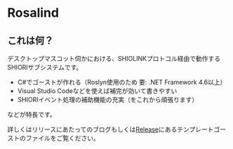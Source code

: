 # Rosalind

## これは何？
デスクトップマスコット伺かにおける、SHIOLINKプロトコル経由で動作するSHIORIサブシステムです。

- C#でゴーストが作れる（Roslyn使用のため 要: .NET Framework 4.6以上）
- Visual Studio Codeなどを使えば補完が効いて書きやすい
- SHIORIイベント処理の補助機能の充実（をこれから頑張ります）

などが特長です。

詳しくはリリースにあたってのブログもしくは[Release](https://github.com/as-is-prog/rosalind/releases)にあるテンプレートゴーストのファイルをご覧ください。
